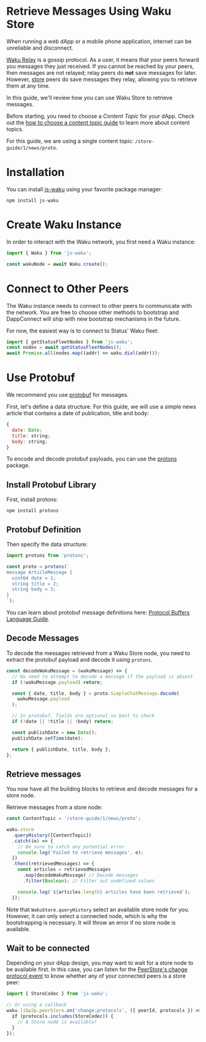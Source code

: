 # Retrieve Messages Using Waku Store

When running a web dApp or a mobile phone application,
internet can be unreliable and disconnect.

[Waku Relay](https://rfc.vac.dev/spec/18/) is a gossip protocol.
As a user, it means that your peers forward you messages they just received.
If you cannot be reached by your peers, then messages are not relayed;
relay peers do **not** save messages for later.
However, [store](https://rfc.vac.dev/spec/13/) peers do save messages they relay,
allowing you to retrieve them at any time.

In this guide, we'll review how you can use Waku Store to retrieve messages.

Before starting, you need to choose a _Content Topic_ for your dApp.
Check out the [how to choose a content topic guide](choose-content-topic.md) to learn more about content topics.

For this guide, we are using a single content topic: `/store-guide/1/news/proto`.

# Installation

You can install [js-waku](https://npmjs.com/package/js-waku) using your favorite package manager:

```shell
npm install js-waku
```

# Create Waku Instance

In order to interact with the Waku network, you first need a Waku instance:

```js
import { Waku } from 'js-waku';

const wakuNode = await Waku.create();
```

# Connect to Other Peers

The Waku instance needs to connect to other peers to communicate with the network.
You are free to choose other methods to bootstrap and DappConnect will ship with new bootstrap mechanisms in the future.

For now, the easiest way is to connect to Status' Waku fleet:

```js
import { getStatusFleetNodes } from 'js-waku';
const nodes = await getStatusFleetNodes();
await Promise.all(nodes.map((addr) => waku.dial(addr))); 
```

# Use Protobuf

We recommend you use [protobuf](https://developers.google.com/protocol-buffers/) for messages.

First, let's define a data structure.
For this guide, we will use a simple news article that contains a date of publication, title and body:

```js
{
  date: Date;
  title: string;
  body: string;
}
```

To encode and decode protobuf payloads, you can use the [protons](https://www.npmjs.com/package/protons) package.

## Install Protobuf Library

First, install protons:

```shell
npm install protons
```

## Protobuf Definition

Then specify the data structure:

```js
import protons from 'protons';

const proto = protons(`
message ArticleMessage {
  uint64 date = 1;
  string title = 2;
  string body = 3;
}
`);
```

You can learn about protobuf message definitions here:
[Protocol Buffers Language Guide](https://developers.google.com/protocol-buffers/docs/proto).

## Decode Messages

To decode the messages retrieved from a Waku Store node,
you need to extract the protobuf payload and decode it using `protons`.

```js
const decodeWakuMessage = (wakuMessage) => {
  // No need to attempt to decode a message if the payload is absent
  if (!wakuMessage.payload) return;

  const { date, title, body } = proto.SimpleChatMessage.decode(
    wakuMessage.payload
  );

  // In protobuf, fields are optional so best to check
  if (!date || !title || !body) return;

  const publishDate = new Date();
  publishDate.setTime(date);

  return { publishDate, title, body };
};
```

## Retrieve messages

You now have all the building blocks to retrieve and decode messages for a store node.

Retrieve messages from a store node:

```js
const ContentTopic = '/store-guide/1/news/proto';

waku.store
  .queryHistory([ContentTopic])
  .catch((e) => {
    // Be sure to catch any potential error
    console.log('Failed to retrieve messages', e);
  })
  .then((retrievedMessages) => {
    const articles = retrievedMessages
      .map(decodeWakuMessage) // Decode messages
      .filter(Boolean); // Filter out undefined values

    console.log(`${articles.length} articles have been retrieved`);
  });
```

Note that `WakuStore.queryHistory` select an available store node for you.
However, it can only select a connected node, which is why the bootstrapping is necessary.
It will throw an error if no store node is available.

## Wait to be connected

Depending on your dApp design, you may want to wait for a store node to be available first.
In this case, you can listen for the [PeerStore's change protocol event](https://github.com/libp2p/js-libp2p/blob/master/doc/API.md#known-protocols-for-a-peer-change)
to know whether any of your connected peers is a store peer:

```js
import { StoreCodec } from 'js-waku';

// Or using a callback
waku.libp2p.peerStore.on('change:protocols', ({ peerId, protocols }) => {
  if (protocols.includes(StoreCodec)) {
    // A Store node is available!
  }
});
```
